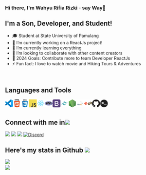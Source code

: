 ### Hi there, I'm Wahyu Rifia Rizki - say Way👋

## I'm a Son, Developer, and Student!

- 🎓 Student at State University of Pamulang
- 🔭 I’m currently working on a ReactJs project!
- 🌱 I’m currently learning everything
- 👯 I’m looking to collaborate with other content creators
- 🙏 2024 Goals: Contribute more to team Developer ReactJs
- ⚡ Fun fact: I love to watch movie and Hiking Tours & Adventures


<br />

<h2>Languages and Tools</h2>

<img align="left" alt="Visual Studio Code" width="26px" src="https://raw.githubusercontent.com/github/explore/80688e429a7d4ef2fca1e82350fe8e3517d3494d/topics/visual-studio-code/visual-studio-code.png" />
<img align="left" alt="HTML5" width="26px" src="https://raw.githubusercontent.com/github/explore/80688e429a7d4ef2fca1e82350fe8e3517d3494d/topics/html/html.png" />
<img align="left" alt="CSS3" width="26px" src="https://raw.githubusercontent.com/github/explore/80688e429a7d4ef2fca1e82350fe8e3517d3494d/topics/css/css.png" />
<img align="left" alt="JavaScript" width="26px" src="https://raw.githubusercontent.com/github/explore/80688e429a7d4ef2fca1e82350fe8e3517d3494d/topics/javascript/javascript.png" />
<img align="left" alt="React" width="26px" src="https://raw.githubusercontent.com/github/explore/80688e429a7d4ef2fca1e82350fe8e3517d3494d/topics/react/react.png" />
<img align="left" alt="Php" width="26px" src="https://raw.githubusercontent.com/github/explore/80688e429a7d4ef2fca1e82350fe8e3517d3494d/topics/php/php.png" />
<img align="left" alt="Bootstrap" width="26px" src="https://raw.githubusercontent.com/github/explore/80688e429a7d4ef2fca1e82350fe8e3517d3494d/topics/bootstrap/bootstrap.png" />
<img align="left" alt="tailwind" width="26px" src="https://raw.githubusercontent.com/github/explore/80688e429a7d4ef2fca1e82350fe8e3517d3494d/topics/tailwind/tailwind.png" />
<img align="left" alt="Node.js" width="26px" src="https://raw.githubusercontent.com/github/explore/80688e429a7d4ef2fca1e82350fe8e3517d3494d/topics/nodejs/nodejs.png" />
<img align="left" alt="MySQL" width="26px" src="https://raw.githubusercontent.com/github/explore/80688e429a7d4ef2fca1e82350fe8e3517d3494d/topics/mysql/mysql.png" />
<img align="left" alt="Git" width="26px" src="https://raw.githubusercontent.com/github/explore/80688e429a7d4ef2fca1e82350fe8e3517d3494d/topics/git/git.png" />
<img align="left" alt="GitHub" width="26px" src="https://raw.githubusercontent.com/github/explore/78df643247d429f6cc873026c0622819ad797942/topics/github/github.png" />
<img align="left" alt="HTML5" width="26px" src="https://raw.githubusercontent.com/github/explore/80688e429a7d4ef2fca1e82350fe8e3517d3494d/topics/terminal/terminal.png" />
<br />


<br />
<h2>Connect with me  in<img src='https://raw.githubusercontent.com/ShahriarShafin/ShahriarShafin/main/Assets/handshake.gif' width="75px"></h2>
<a  href="https://www.instagram.com/wahyurifia"><img src="https://img.shields.io/badge/instagram-%23E4405F.svg?&style=for-the-badge&logo=instagram&logoColor=white"></a>  <a href="https://www.linkedin.com/in/wahyurifia"><img src="https://img.shields.io/badge/linkedin-%230077B5.svg?&style=for-the-badge&logo=linkedin&logoColor=white" ></a>    <a href="https://www.github.com/wahyurifia" target="blank"><img src="https://img.shields.io/badge/github-100000?style=for-the-badge&logo=github&logoColor=white" /></a>
<a href="https://discordapp.com/users/wahyurifia#8630">
   <img alt="Discord" src="https://img.shields.io/badge/Discord-7289DA?style=for-the-badge&logo=discord&logoColor=white" />
</a>

<br />

<h2>Here's my stats in Github  <img src="https://media.giphy.com/media/iY8CRBdQXODJSCERIr/giphy.gif" width="35"></h2>

![](https://github-readme-stats.vercel.app/api?username=wahyurifia&theme=react&hide_border=true&include_all_commits=false&count_private=false)<br/>
![](https://github-readme-stats.vercel.app/api/top-langs/?username=wahyurifia&theme=react&hide_border=true&include_all_commits=false&count_private=false&layout=compact)
